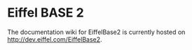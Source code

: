 # Eiffel BASE 2

The documentation wiki for EiffelBase2 is currently hosted on http://dev.eiffel.com/EiffelBase2.
